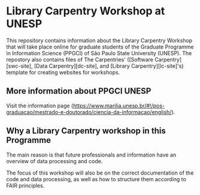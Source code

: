 
# Library Carpentry Workshop at UNESP 

This repository contains information about the Library Carpentry Workshop that will take place online for graduate students of the Graduate Programme in Information Science (PPGCI) of São Paulo State University (UNESP).
The repostory also contains files of The Carpentries' ([Software Carpentry][swc-site], [Data Carpentry][dc-site], and
[Library Carpentry][lc-site]'s) template for creating websites for workshops.

## More information about PPGCI UNESP

Visit the information page (<https://www.marilia.unesp.br/#!/pos-graduacao/mestrado-e-doutorado/ciencia-da-informacao/english/>).

## Why a Library Carpentry workshop in this Programme

The main reason is that future professionals and information have an overview of data processing and code.

The focus of this workshop will also be on the correct documentation of the code and data processing, as well as how to structure them according to FAIR principles.



